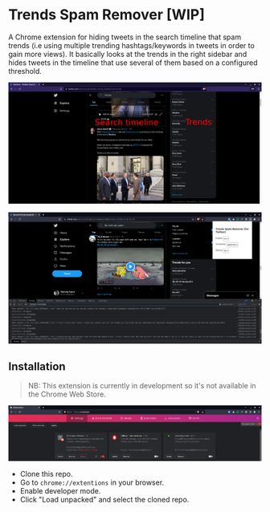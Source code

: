 # Trends Spam Remover [WIP]
A Chrome extension for hiding tweets in the search timeline that spam trends (i.e using multiple trending hashtags/keywords in tweets in order to gain more views). It basically looks at the trends in the right sidebar and hides tweets in the timeline that use several of them based on a configured threshold.

![](twitter-trends.png)

![](tsr-in-action.png)

## Installation
> NB: This extension is currently in development so it's not available in the Chrome Web Store.

![](extension-installation.png)

- Clone this repo.
- Go to `chrome://extentions` in your browser.
- Enable developer mode.
- Click "Load unpacked" and select the cloned repo.
